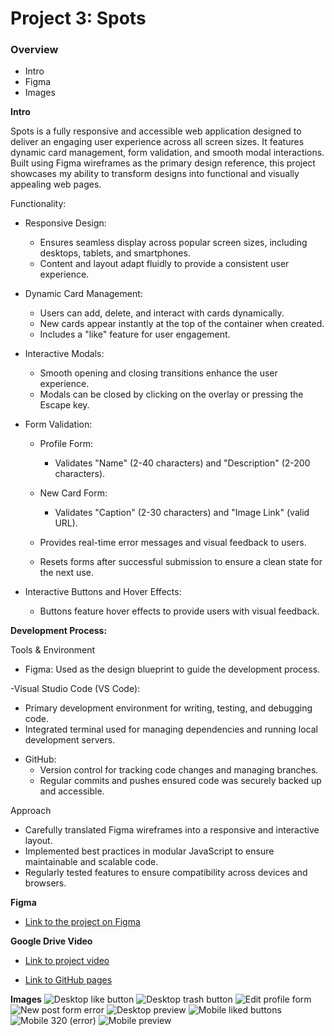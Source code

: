 # Project 3: Spots

### Overview

- Intro
- Figma
- Images

**Intro**

Spots is a fully responsive and accessible web application designed to deliver an engaging user experience across all screen sizes. It features dynamic card management, form validation, and smooth modal interactions. Built using Figma wireframes as the primary design reference, this project showcases my ability to transform designs into functional and visually appealing web pages.

Functionality:

- Responsive Design:
    * Ensures seamless display across popular screen sizes, including desktops, tablets, and smartphones.
    * Content and layout adapt fluidly to provide a consistent user experience.

- Dynamic Card Management:
    * Users can add, delete, and interact with cards dynamically.
    * New cards appear instantly at the top of the container when created.
    * Includes a "like" feature for user engagement.

- Interactive Modals:
    * Smooth opening and closing transitions enhance the user experience.
    * Modals can be closed by clicking on the overlay or pressing the Escape key.

- Form Validation:
    * Profile Form:
        * Validates "Name" (2-40 characters) and "Description" (2-200 characters).

    * New Card Form:
        * Validates "Caption" (2-30 characters) and "Image Link" (valid URL).

    * Provides real-time error messages and visual feedback to users.
    * Resets forms after successful submission to ensure a clean state for the next use.
 
- Interactive Buttons and Hover Effects:
    * Buttons feature hover effects to provide users with visual feedback.

**Development Process:**

Tools & Environment

- Figma: Used as the design blueprint to guide the development process.

-Visual Studio Code (VS Code):
   * Primary development environment for writing, testing, and debugging code.
   * Integrated terminal used for managing dependencies and running local development servers.

- GitHub:
   * Version control for tracking code changes and managing branches.
   * Regular commits and pushes ensured code was securely backed up and accessible.

Approach
- Carefully translated Figma wireframes into a responsive and interactive layout.
- Implemented best practices in modular JavaScript to ensure maintainable and scalable code.
- Regularly tested features to ensure compatibility across devices and browsers.


**Figma**

- [Link to the project on Figma](https://www.figma.com/file/BBNm2bC3lj8QQMHlnqRsga/Sprint-3-Project-%E2%80%94-Spots?type=design&node-id=2%3A60&mode=design&t=afgNFybdorZO6cQo-1)

**Google Drive Video**

- [Link to project video](https://drive.google.com/file/d/1z6G4-mBpOJUtn1SVD0q2R8pQULiw8KWN/view?usp=drive_link)

- [Link to GitHub pages](https://codem0n3t.github.io/se_project_spots/)

**Images**
![Desktop like button](https://github.com/user-attachments/assets/10da57a4-45a9-46a3-835f-e4e350837ef4)
![Desktop trash button](https://github.com/user-attachments/assets/48c5340a-7e55-46e5-98b4-daa8d417a3d7)
![Edit profile form](https://github.com/user-attachments/assets/0cdf5626-1908-4bf6-969f-28645d7633c0)
![New post form error](https://github.com/user-attachments/assets/3000ff0e-d163-4e21-a638-85ae3c1fe621)
![Desktop preview](https://github.com/user-attachments/assets/e5510f8a-bd87-4c00-bfc8-ada8baa025b6)
![Mobile liked buttons](https://github.com/user-attachments/assets/94c05ddd-0dfb-4bf6-9e89-72755a521d52)
![Mobile 320 (error)](https://github.com/user-attachments/assets/d2f4ad34-b442-4f0d-b955-74ac495992a5)
![Mobile preview](https://github.com/user-attachments/assets/9ed3aa69-7c8d-4b71-8468-7542b0f12878)


